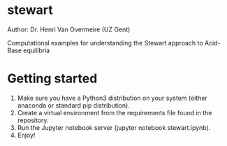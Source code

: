 # stewart
Author: Dr. Henri Van Overmeire (UZ Gent)

Computational examples for understanding the Stewart approach to Acid-Base equilibria

# Getting started
1. Make sure you have a Python3 distribution on your system (either anaconda or standard pip distribution).
2. Create a virtual environment from the requirements file found in the repository.
3. Run the Jupyter notebook server (jupyter notebook stewart.ipynb).
4. Enjoy!

